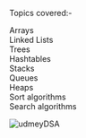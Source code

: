
Topics covered:-<br>

Arrays<br>
Linked Lists<br>
Trees<br>
Hashtables<br>
Stacks<br>
Queues<br>
Heaps<br>
Sort algorithms<br>
Search algorithms<br>

![udmeyDSA](https://github.com/umamina11/DATA-STRUCTURES/assets/62588358/1ae5ccb6-708a-4dac-9855-c1a108226043)

